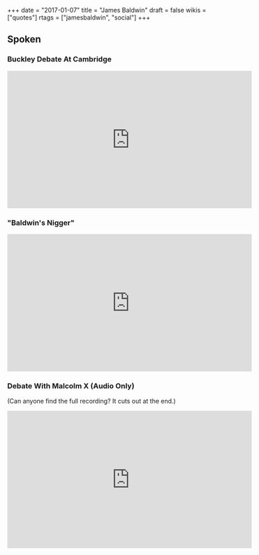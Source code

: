 +++
date = "2017-01-07"
title = "James Baldwin"
draft = false
wikis = ["quotes"]
rtags = ["jamesbaldwin", "social"]
+++

## Spoken

### Buckley Debate At Cambridge

<iframe width="560" height="315" src="https://www.youtube.com/embed/oFeoS41xe7w" frameborder="0" allowfullscreen></iframe>

### "Baldwin's Nigger"

<iframe width="560" height="315" src="https://www.youtube.com/embed/ryuAW_gnjYQ" frameborder="0" allowfullscreen></iframe>

### Debate With Malcolm X (Audio Only)

(Can anyone find the full recording? It cuts out at the end.)

<iframe width="560" height="315" src="https://www.youtube.com/embed/-JIp9_IIV3s" frameborder="0" allowfullscreen></iframe>
